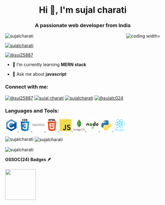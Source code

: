 <h1 align="center">Hi 👋, I'm sujal charati</h1>
<h3 align="center">A passionate web developer from India</h3>
<img align="right" alt="coding width="400" src= https://media.tenor.com/-UygBh3nnfEAAAAC/coding.gif>

<p align="left"> <img src="https://komarev.com/ghpvc/?username=sujalcharati&label=Profile%20views&color=0e75b6&style=flat" alt="sujalcharati" /> </p>

<p align="left"> <a href="https://github.com/ryo-ma/github-profile-trophy"><img src="https://github-profile-trophy.vercel.app/?username=sujalcharati" alt="sujalcharati" /></a> </p>

<p align="left"> <a href="https://twitter.com/@suj25887" target="blank"><img src="https://img.shields.io/twitter/follow/@suj25887?logo=twitter&style=for-the-badge" alt="@suj25887" /></a> </p>

- 🌱 I’m currently learning **MERN stack**

- 💬 Ask me about **javascript**

<h3 align="left">Connect with me:</h3>
<p align="left">
<a href="https://twitter.com/@suj25887" target="blank"><img align="center" src="https://raw.githubusercontent.com/rahuldkjain/github-profile-readme-generator/master/src/images/icons/Social/twitter.svg" alt="@suj25887" height="30" width="40" /></a>
<a href="https://linkedin.com/in/sujal charati" target="blank"><img align="center" src="https://raw.githubusercontent.com/rahuldkjain/github-profile-readme-generator/master/src/images/icons/Social/linked-in-alt.svg" alt="sujal charati" height="30" width="40" /></a>
<a href="https://instagram.com/sujalcharati" target="blank"><img align="center" src="https://raw.githubusercontent.com/rahuldkjain/github-profile-readme-generator/master/src/images/icons/Social/instagram.svg" alt="sujalcharati" height="30" width="40" /></a>
<a href="https://www.hackerrank.com/@sujalc024" target="blank"><img align="center" src="https://raw.githubusercontent.com/rahuldkjain/github-profile-readme-generator/master/src/images/icons/Social/hackerrank.svg" alt="@sujalc024" height="30" width="40" /></a>
</p>

<h3 align="left">Languages and Tools:</h3>
<p align="left"> <a href="https://www.cprogramming.com/" target="_blank" rel="noreferrer"> <img src="https://raw.githubusercontent.com/devicons/devicon/master/icons/c/c-original.svg" alt="c" width="40" height="40"/> </a> <a href="https://www.w3schools.com/css/" target="_blank" rel="noreferrer"> <img src="https://raw.githubusercontent.com/devicons/devicon/master/icons/css3/css3-original-wordmark.svg" alt="css3" width="40" height="40"/> </a> <a href="https://expressjs.com" target="_blank" rel="noreferrer"> <img src="https://raw.githubusercontent.com/devicons/devicon/master/icons/express/express-original-wordmark.svg" alt="express" width="40" height="40"/> </a> <a href="https://www.w3.org/html/" target="_blank" rel="noreferrer"> <img src="https://raw.githubusercontent.com/devicons/devicon/master/icons/html5/html5-original-wordmark.svg" alt="html5" width="40" height="40"/> </a> <a href="https://developer.mozilla.org/en-US/docs/Web/JavaScript" target="_blank" rel="noreferrer"> <img src="https://raw.githubusercontent.com/devicons/devicon/master/icons/javascript/javascript-original.svg" alt="javascript" width="40" height="40"/> </a> <a href="https://www.mongodb.com/" target="_blank" rel="noreferrer"> <img src="https://raw.githubusercontent.com/devicons/devicon/master/icons/mongodb/mongodb-original-wordmark.svg" alt="mongodb" width="40" height="40"/> </a> <a href="https://nodejs.org" target="_blank" rel="noreferrer"> <img src="https://raw.githubusercontent.com/devicons/devicon/master/icons/nodejs/nodejs-original-wordmark.svg" alt="nodejs" width="40" height="40"/> </a> <a href="https://www.python.org" target="_blank" rel="noreferrer"> <img src="https://raw.githubusercontent.com/devicons/devicon/master/icons/python/python-original.svg" alt="python" width="40" height="40"/> </a> <a href="https://reactjs.org/" target="_blank" rel="noreferrer"> <img src="https://raw.githubusercontent.com/devicons/devicon/master/icons/react/react-original-wordmark.svg" alt="react" width="40" height="40"/> </a> </p>

<p><img align="left" src="https://github-readme-stats.vercel.app/api/top-langs?username=sujalcharati&show_icons=true&locale=en&layout=compact" alt="sujalcharati" /></p>

<p>&nbsp;<img align="center" src="https://github-readme-stats.vercel.app/api?username=sujalcharati&show_icons=true&locale=en" alt="sujalcharati" /></p>

<p><img align="center" src="https://github-readme-streak-stats.herokuapp.com/?user=sujalcharati&" alt="sujalcharati" /></p>

 <summary><b>GSSOC(24) Badges 🪶</b></summary><br>
<div style='display:flex; align-items:center; gap: 10px;' align='center'><a href="https://gssoc.girlscript.tech/leaderboard">
<img src="https://raw.githubusercontent.com/GSSoC24/Postman-Challenge/main/docs/assets/Postman%20White.png" width="100px" height="100px" />
</div>







